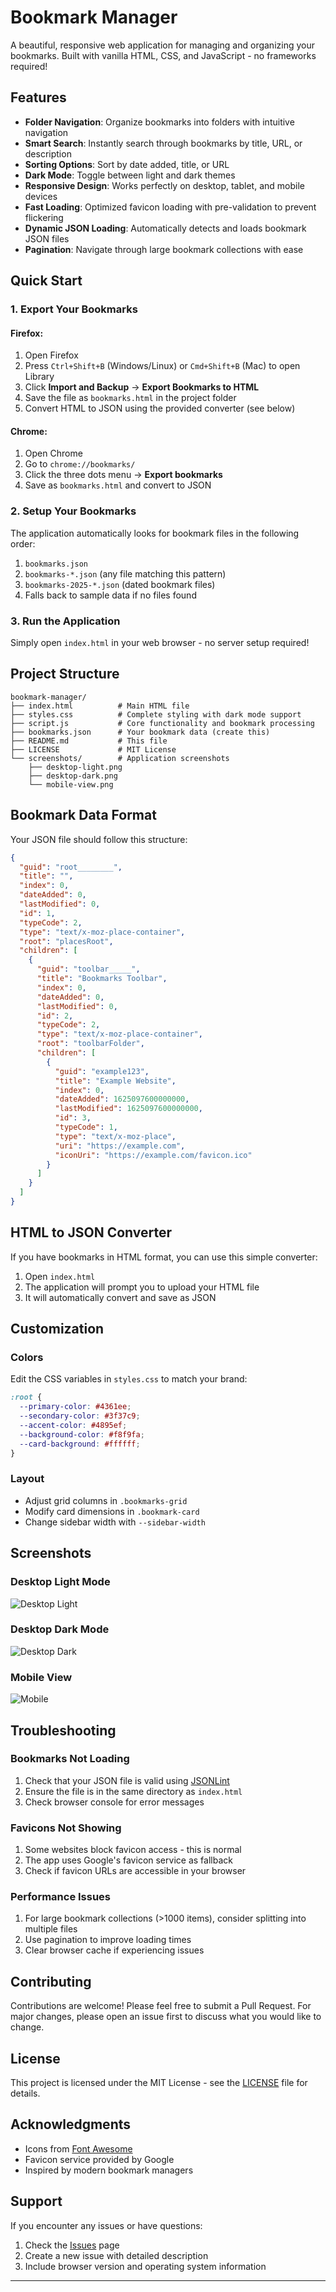 # Bookmark Manager

A beautiful, responsive web application for managing and organizing your bookmarks. Built with vanilla HTML, CSS, and JavaScript - no frameworks required!

## Features

- **Folder Navigation**: Organize bookmarks into folders with intuitive navigation
- **Smart Search**: Instantly search through bookmarks by title, URL, or description
- **Sorting Options**: Sort by date added, title, or URL
- **Dark Mode**: Toggle between light and dark themes
- **Responsive Design**: Works perfectly on desktop, tablet, and mobile devices
- **Fast Loading**: Optimized favicon loading with pre-validation to prevent flickering
- **Dynamic JSON Loading**: Automatically detects and loads bookmark JSON files
- **Pagination**: Navigate through large bookmark collections with ease

## Quick Start

### 1. Export Your Bookmarks

#### Firefox:
1. Open Firefox
2. Press `Ctrl+Shift+B` (Windows/Linux) or `Cmd+Shift+B` (Mac) to open Library
3. Click **Import and Backup** → **Export Bookmarks to HTML**
4. Save the file as `bookmarks.html` in the project folder
5. Convert HTML to JSON using the provided converter (see below)

#### Chrome:
1. Open Chrome
2. Go to `chrome://bookmarks/`
3. Click the three dots menu → **Export bookmarks**
4. Save as `bookmarks.html` and convert to JSON

### 2. Setup Your Bookmarks

The application automatically looks for bookmark files in the following order:
1. `bookmarks.json`
2. `bookmarks-*.json` (any file matching this pattern)
3. `bookmarks-2025-*.json` (dated bookmark files)
4. Falls back to sample data if no files found

### 3. Run the Application

Simply open `index.html` in your web browser - no server setup required!

## Project Structure

```
bookmark-manager/
├── index.html          # Main HTML file
├── styles.css          # Complete styling with dark mode support
├── script.js           # Core functionality and bookmark processing
├── bookmarks.json      # Your bookmark data (create this)
├── README.md           # This file
├── LICENSE             # MIT License
└── screenshots/        # Application screenshots
    ├── desktop-light.png
    ├── desktop-dark.png
    └── mobile-view.png
```

## Bookmark Data Format

Your JSON file should follow this structure:

```json
{
  "guid": "root________",
  "title": "",
  "index": 0,
  "dateAdded": 0,
  "lastModified": 0,
  "id": 1,
  "typeCode": 2,
  "type": "text/x-moz-place-container",
  "root": "placesRoot",
  "children": [
    {
      "guid": "toolbar_____",
      "title": "Bookmarks Toolbar",
      "index": 0,
      "dateAdded": 0,
      "lastModified": 0,
      "id": 2,
      "typeCode": 2,
      "type": "text/x-moz-place-container",
      "root": "toolbarFolder",
      "children": [
        {
          "guid": "example123",
          "title": "Example Website",
          "index": 0,
          "dateAdded": 1625097600000000,
          "lastModified": 1625097600000000,
          "id": 3,
          "typeCode": 1,
          "type": "text/x-moz-place",
          "uri": "https://example.com",
          "iconUri": "https://example.com/favicon.ico"
        }
      ]
    }
  ]
}
```

## HTML to JSON Converter

If you have bookmarks in HTML format, you can use this simple converter:

1. Open `index.html`
2. The application will prompt you to upload your HTML file
3. It will automatically convert and save as JSON

## Customization

### Colors
Edit the CSS variables in `styles.css` to match your brand:

```css
:root {
  --primary-color: #4361ee;
  --secondary-color: #3f37c9;
  --accent-color: #4895ef;
  --background-color: #f8f9fa;
  --card-background: #ffffff;
}
```

### Layout
- Adjust grid columns in `.bookmarks-grid`
- Modify card dimensions in `.bookmark-card`
- Change sidebar width with `--sidebar-width`

## Screenshots

### Desktop Light Mode
![Desktop Light](pictures/light-mode.png)

### Desktop Dark Mode
![Desktop Dark](pictures/dark-mode.png)

### Mobile View
![Mobile](pictures/mobile-mode.png)

## Troubleshooting

### Bookmarks Not Loading
1. Check that your JSON file is valid using [JSONLint](https://jsonlint.com/)
2. Ensure the file is in the same directory as `index.html`
3. Check browser console for error messages

### Favicons Not Showing
1. Some websites block favicon access - this is normal
2. The app uses Google's favicon service as fallback
3. Check if favicon URLs are accessible in your browser

### Performance Issues
1. For large bookmark collections (>1000 items), consider splitting into multiple files
2. Use pagination to improve loading times
3. Clear browser cache if experiencing issues

## Contributing

Contributions are welcome! Please feel free to submit a Pull Request. For major changes, please open an issue first to discuss what you would like to change.

## License

This project is licensed under the MIT License - see the [LICENSE](LICENSE) file for details.

## Acknowledgments

- Icons from [Font Awesome](https://fontawesome.com/)
- Favicon service provided by Google
- Inspired by modern bookmark managers

## Support

If you encounter any issues or have questions:
1. Check the [Issues](https://github.com/yourusername/bookmark-manager/issues) page
2. Create a new issue with detailed description
3. Include browser version and operating system information

---
